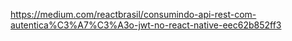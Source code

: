 https://medium.com/reactbrasil/consumindo-api-rest-com-autentica%C3%A7%C3%A3o-jwt-no-react-native-eec62b852ff3
